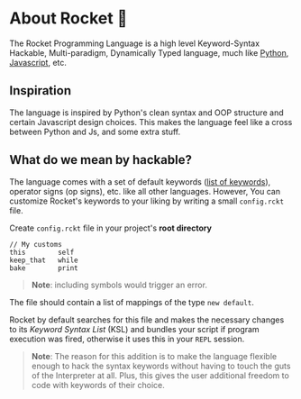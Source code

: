# About Rocket :book:

The Rocket Programming Language is a high level Keyword-Syntax Hackable, Multi-paradigm, Dynamically Typed language, much like [Python](https://python.org), [Javascript](https://wikepedia.com/Javascript), etc.

## Inspiration

The language is inspired by Python's clean syntax and OOP structure and certain Javascript design choices. This makes the language feel like a cross between Python and Js, and some extra stuff.


## What do we mean by **hackable**?

The language comes with a set of default keywords ([list of keywords](https://github.com/Zero-1729/rocket/tree/master/docs/Specification.md#x.x-list-keywords)), operator signs (op signs), etc. like all other languages. However, You can customize Rocket's keywords to your liking by writing a small `config.rckt` file.

Create `config.rckt` file in your project's **root directory**

```rckt
// My customs
this        self
keep_that   while
bake        print
```

> **Note**: including symbols would trigger an error.

The file should contain a list of mappings of the type `new default`.

Rocket by default searches for this file and makes the necessary changes to its *Keyword Syntax List* (KSL) and bundles your script if program execution was fired, otherwise it uses this in your `REPL` session.

> **Note**: The reason for this addition is to make the language flexible enough to hack the syntax keywords without having to touch the guts of the Interpreter at all. Plus, this gives the user additional freedom to code with keywords of their choice.
